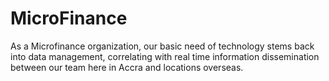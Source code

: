 MicroFinance
============

As a Microfinance organization, our basic need of technology stems back into data management, correlating with real time information dissemination between our team here in Accra and locations overseas.
